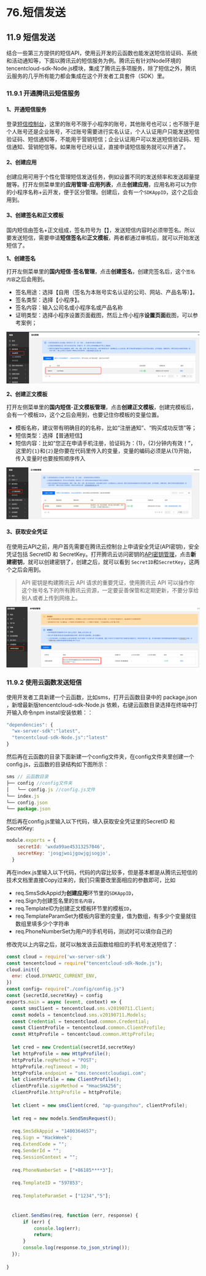 # 76.短信发送

## 11.9 短信发送
结合一些第三方提供的短信API，使用云开发的云函数也能发送短信验证码、系统和活动通知等，下面以腾讯云的短信服务为例。腾讯云有针对Node环境的tencentcloud-sdk-Node.js模块，集成了腾讯云多项服务，除了短信之外，腾讯云服务的几乎所有能力都会集成在这个开发者工具套件（SDK）里。

### 11.9.1 开通腾讯云短信服务
#### 1、开通短信服务
登录[短信控制台](https://console.cloud.tencent.com/smsv2)，这里的账号不限于小程序的账号，其他账号也可以；也不限于是个人账号还是企业账号，不过账号需要进行实名认证，个人认证用户只能发送短信验证码、短信通知等，不能用于营销短信；企业认证用户可以发送短信验证码、短信通知、营销短信等。如果账号已经认证，直接申请短信服务就可以开通了。

#### 2、创建应用
创建应用可用于个性化管理短信发送任务，例如设置不同的发送频率和发送超量提醒等。打开左侧菜单里的**应用管理**-**应用列表**，点击**创建应用**，应用名称可以为你的小程序名称+云开发，便于区分管理。创建后，会有一个`SDKAppID`，这个之后会用到。

#### 3、创建签名和正文模板
国内短信由签名+正文组成，签名符号为【】，发送短信内容时必须带签名。所以要发送短信，需要申请**短信签名**和**正文模板**，两者都通过审核后，就可以开始发送短信了。

**1、创建签名**

打开左侧菜单里的**国内短信**-**签名管理**，点击**创建签名**，创建完签名后，这个`签名内容`之后会用到。
- 签名用途：选择【自用（签名为本账号实名认证的公司、网站、产品名等）】。
- 签名类型：选择【小程序】。
- 签名内容：输入公司名或小程序名或产品名称
- 证明类型：选择小程序设置页面截图，然后上传小程序**设置页面**截图，可以参考案例；

![创建签名](./images/d364d33f45a4cc45e2717de3d90d777f.png )

**2、创建正文模板**

打开左侧菜单里的**国内短信**-**正文模板管理**，点击**创建正文模板**，创建完模板后，会有一个模板`ID`，这个之后会用到，也要记住你模板的变量位置。
- 模板名称，建议带有明确目的的名称，比如“注册通知”、“购买成功反馈”等；
- 短信类型：选择【普通短信】
- 短信内容：比如“您正在申请手机注册，验证码为：{1}，{2}分钟内有效！”，这里的`{1}`和`{2}`是你要在代码里传入的变量，变量的编码必须是从{1}开始，传入变量时也要按照顺序传入

![创建正文模板](./images/d276d08e0df2c81af773ba4a187e9d25.png )

#### 3、获取安全凭证
在使用云API之前，用户首先需要在腾讯云控制台上申请安全凭证(API密钥)，安全凭证包括 SecretID 和 SecretKey。打开腾讯云访问密钥的[API密钥管理](https://console.cloud.tencent.com/cam/capi)，点击**新建密钥**，就可以创建密钥了，创建之后，就可以看到 `SecretID`和`SecretKey`，这两个之后会用到。

>API 密钥是构建腾讯云 API 请求的重要凭证，使用腾讯云 API 可以操作你这个账号名下的所有腾讯云资源，一定要妥善保管和定期更新，不要分享给别人或者上传到网络上。

![获取安全凭证](./images/25f8ed08363e89fe639200090bb14f7b.png )

### 11.9.2 使用云函数发送短信
使用开发者工具新建一个云函数，比如sms，打开云函数目录中的 package.json ，新增最新版tencentcloud-sdk-Node.js 依赖，右键云函数目录选择在终端中打开输入命令npm install安装依赖：：
```javascript
"dependencies": {
  "wx-server-sdk":"latest",
  "tencentcloud-sdk-Node.js":"latest"
}
```
然后再在云函数的目录下面新建一个config文件夹，在config文件夹里创建一个config.js，云函数的目录结构如下图所示：
```javascript
sms // 云函数目录
├── config //config文件夹
│   └── config.js //config.js文件
└── index.js
└── config.json 
└── package.json 
```
然后再在config.js里输入以下代码，填入获取安全凭证里的SecretID 和 SecretKey:
```javascript
module.exports = {
    secretId: 'wxda99ae45313257046',  
    secretKey: 'josgjwoijgowjgjsogjo', 
  }
```
再在index.js里输入以下代码，代码的内容比较多，但是基本都是从腾讯云短信的技术文档里直接Copy过来的，我们只需要改里面相应的参数即可，比如
- req.SmsSdkAppid为**创建应用**环节里的`SDKAppID`，
- req.Sign为创建签名里的`签名内容`，
- req.TemplateID为创建正文模板环节里的模板`ID`，
- req.TemplateParamSet为模板内容里的变量，值为数组，有多少个变量就往数组里填多少个字符串
- req.PhoneNumberSet为用户的手机号码，测试时可以填你自己的

修改完以上内容之后，就可以触发该云函数给相应的手机号发送短信了：

```javascript
const cloud = require('wx-server-sdk')
const tencentcloud = require("tencentcloud-sdk-Node.js");
cloud.init({
  env: cloud.DYNAMIC_CURRENT_ENV,
})
const config= require("./config/config.js")
const {secretId,secretKey} = config
exports.main = async (event, context) => {
  const smsClient = tencentcloud.sms.v20190711.Client;
  const models = tencentcloud.sms.v20190711.Models;
  const Credential = tencentcloud.common.Credential;
  const ClientProfile = tencentcloud.common.ClientProfile;
  const HttpProfile = tencentcloud.common.HttpProfile;

  let cred = new Credential(secretId,secretKey)
  let httpProfile = new HttpProfile();
  httpProfile.reqMethod = "POST";
  httpProfile.reqTimeout = 30;
  httpProfile.endpoint = "sms.tencentcloudapi.com";
  let clientProfile = new ClientProfile();
  clientProfile.signMethod = "HmacSHA256";
  clientProfile.httpProfile = httpProfile;
  
  let client = new smsClient(cred, "ap-guangzhou", clientProfile);

  let req = new models.SendSmsRequest();

  req.SmsSdkAppid = "1400364657";
  req.Sign = "HackWeek";
  req.ExtendCode = "";
  req.SenderId = "";
  req.SessionContext = "";

  req.PhoneNumberSet = ["+86185****3"];

  req.TemplateID = "597853";

  req.TemplateParamSet = ["1234","5"];
  

  client.SendSms(req, function (err, response) {
      if (err) {
          console.log(err);
          return;
      }
      console.log(response.to_json_string());
  });

}
```